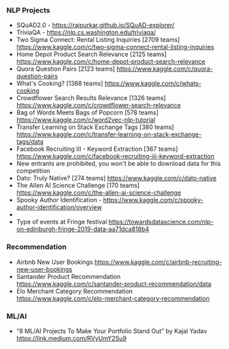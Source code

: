 ### NLP Projects
* SQuAD2.0 - https://rajpurkar.github.io/SQuAD-explorer/
* TriviaQA - https://nlp.cs.washington.edu/triviaqa/
* Two Sigma Connect: Rental Listing Inquiries [2709 teams] https://www.kaggle.com/c/two-sigma-connect-rental-listing-inquiries
* Home Depot Product Search Relevance [2125 teams] https://www.kaggle.com/c/home-depot-product-search-relevance
* Quora Question Pairs [2123 teams] https://www.kaggle.com/c/quora-question-pairs
* What's Cooking? [1388 teams] https://www.kaggle.com/c/whats-cooking
* Crowdflower Search Results Relevance [1326 teams] https://www.kaggle.com/c/crowdflower-search-relevance
* Bag of Words Meets Bags of Popcorn [578 teams] https://www.kaggle.com/c/word2vec-nlp-tutorial
* Transfer Learning on Stack Exchange Tags [380 teams] https://www.kaggle.com/c/transfer-learning-on-stack-exchange-tags/data
* Facebook Recruiting III - Keyword Extraction [367 teams] https://www.kaggle.com/c/facebook-recruiting-iii-keyword-extraction
* New entrants are prohibited, you won't be able to download data for this competition
* Dato: Truly Native? [274 teams] https://www.kaggle.com/c/dato-native
* The Allen AI Science Challenge [170 teams] https://www.kaggle.com/c/the-allen-ai-science-challenge
* Spooky Author Identification - https://www.kaggle.com/c/spooky-author-identification/overview
* 
* Type of events at Fringe festival https://towardsdatascience.com/nlp-on-edinburgh-fringe-2019-data-aa71dca818b4

### Recommendation
* Airbnb New User Bookings https://www.kaggle.com/c/airbnb-recruiting-new-user-bookings
* Santander Product Recommendation https://www.kaggle.com/c/santander-product-recommendation/data
* Elo Merchant Category Recommendation https://www.kaggle.com/c/elo-merchant-category-recommendation

### ML/AI
* “8 ML/AI Projects To Make Your Portfolio Stand Out” by Kajal Yadav https://link.medium.com/RVyUmY2Su9








